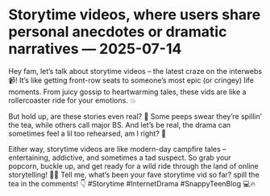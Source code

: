 # Storytime videos, where users share personal anecdotes or dramatic narratives — 2025-07-14

Hey fam, let’s talk about storytime videos – the latest craze on the interwebs 📹! It’s like getting front-row seats to someone’s most epic (or cringey) life moments. From juicy gossip to heartwarming tales, these vids are like a rollercoaster ride for your emotions. 💥 

But hold up, are these stories even real? 🤔 Some peeps swear they’re spillin’ the tea, while others call major BS. And let’s be real, the drama can sometimes feel a lil too rehearsed, am I right? 😬

Either way, storytime videos are like modern-day campfire tales – entertaining, addictive, and sometimes a tad suspect. So grab your popcorn, buckle up, and get ready for a wild ride through the land of online storytelling! 🍿✨ Tell me, what’s been your fave storytime vid so far? spill the tea in the comments! 👇 #Storytime #InternetDrama #SnappyTeenBlog 💻🔥